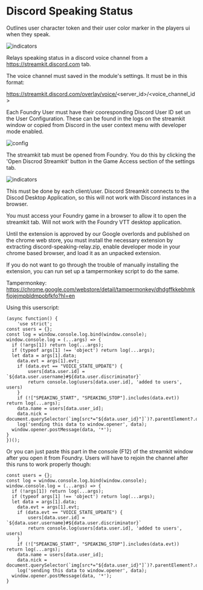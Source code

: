 # Discord Speaking Status
Outlines user character token and their user color marker in the players ui when they speak.

![indicators](https://github.com/xaukael/discord-speaking-status/blob/ba76675eb8316e94bc6fb246feaaed041ca669d0/speaking-indicators.jpg)

Relays speaking status in a discord voice channel from a https://streamkit.discord.com tab. 

The voice channel must saved in the module's settings. It must be in this format:  

https://streamkit.discord.com/overlay/voice/<server_id>/<voice_channel_id>

Each Foundry User must have their cooresponding Discord User ID set un the User Configuration. These can be found in the logs on the streamkit window or copied from Discord in the user context menu with developer mode enabled.

![config](https://github.com/xaukael/discord-speaking-status/blob/3b9ced5fe95c693e684d1c2c2382f8491fa3b8c0/set-discord-id-on-user.jpg)

The streamkit tab must be opened from Foundry. You do this by clicking the 'Open Discrod Streamkit' button in the Game Access section of the settings tab.

![indicators](https://github.com/xaukael/discord-speaking-status/blob/6c7381110f913505221f74d2969e952d4b6b1d67/to-open-streamkit-tab.jpg)

This must be done by each client/user. Discord Streamkit connects to the Discod Desktop Application, so this will not work with Discord instances in a browser.

You must access your Foundry game in a browser to allow it to open the streamkit tab. Will not work with the Foundry VTT desktop application.

Until the extension is approved by our Google overlords and published on the chrome web store, you must install the necessary extension by extracting discord-speaking-relay.zip, enable developer mode in your chrome based browser, and load it as an unpacked extension.

If you do not want to go through the trouble of manually installing the extension, you can run set up a tampermonkey script to do the same.

Tampermonkey: https://chrome.google.com/webstore/detail/tampermonkey/dhdgffkkebhmkfjojejmpbldmpobfkfo?hl=en

Using this userscript:
````
(async function() {
    'use strict';
const users = {};
const log = window.console.log.bind(window.console);
window.console.log = (...args) => {
  if (!args[1]) return log(...args);
  if (typeof args[1] !== 'object') return log(...args);
  let data = args[1].data;
	data.evt = args[1].evt;
	if (data.evt == "VOICE_STATE_UPDATE") {
		users[data.user.id] = `${data.user.username}#${data.user.discriminator}`
		return console.log(users[data.user.id], 'added to users', users)
	}
	if (!["SPEAKING_START", "SPEAKING_STOP"].includes(data.evt)) return log(...args);
	data.name = users[data.user_id];
	data.nick = document.querySelector(`img[src*="${data.user_id}"]`)?.parentElement?.querySelector("span").innerHTML;
	log('sending this data to window.opener', data);
  window.opener.postMessage(data, '*');
}
})();
````
Or you can just paste this part in the console (F12) of the streamkit window after you open it from Foundry. Users will have to rejoin the channel after this runs to work properly though:
````
const users = {};
const log = window.console.log.bind(window.console);
window.console.log = (...args) => {
  if (!args[1]) return log(...args);
  if (typeof args[1] !== 'object') return log(...args);
  let data = args[1].data;
	data.evt = args[1].evt;
	if (data.evt == "VOICE_STATE_UPDATE") {
		users[data.user.id] = `${data.user.username}#${data.user.discriminator}`
		return console.log(users[data.user.id], 'added to users', users)
	}
	if (!["SPEAKING_START", "SPEAKING_STOP"].includes(data.evt)) return log(...args);
	data.name = users[data.user_id];
	data.nick = document.querySelector(`img[src*="${data.user_id}"]`)?.parentElement?.querySelector("span").innerHTML;
	log('sending this data to window.opener', data);
  window.opener.postMessage(data, '*');
}
````
